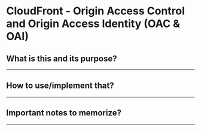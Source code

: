 # CloudFront - Origin Access Control and Origin Access Identity (OAC & OAI)

## What is this and its purpose?

---

## How to use/implement that?

---

## Important notes to memorize?

---
